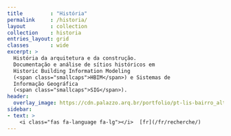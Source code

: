 ```yaml
---
title         : "História"
permalink     : /historia/
layout        : collection
collection    : historia
entries_layout: grid
classes       : wide
excerpt: >
  História da arquitetura e da construção.
  Documentação e análise de sítios históricos em
  Historic Building Information Modeling
  (<span class="smallcaps">HBIM</span>) e Sistemas de
  Informação Geográfica
  (<span class="smallcaps">SIG</span>).
header:
  overlay_image: https://cdn.palazzo.arq.br/portfolio/pt-lis-bairro_alto-overlay.jpg
sidebar:
- text: >
    <i class="fas fa-language fa-lg"></i>  [fr](/fr/recherche/)
---
```

